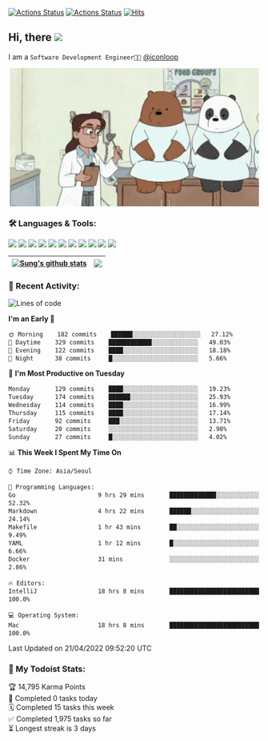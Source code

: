 
[![Actions Status](https://github.com/ddok2/ddok2/workflows/Todoist%20Readme/badge.svg)](https://github.com/ddok2/ddok2/actions)
[![Actions Status](https://github.com/ddok2/ddok2/workflows/wakatime-stats/badge.svg)](https://github.com/ddok2/ddok2/actions)
[![Hits](https://hits.seeyoufarm.com/api/count/incr/badge.svg?url=https%3A%2F%2Fgithub.com%2Fddok2&count_bg=%23FF9595&title_bg=%23555555&icon=github.svg&icon_color=%23FFFFFF&title=hits&edge_flat=false)](https://hits.seeyoufarm.com)

<!-- ![visitors](https://visitor-badge.laobi.icu/badge?page_id=ddok2.ddok2) -->
## Hi, there <img src="https://raw.githubusercontent.com/MartinHeinz/MartinHeinz/master/wave.gif" width="25px">

I am a `Software Development Engineer🧑‍💻` [@iconloop](https://github.com/iconloop)


<p align="center">
    <img align="center" alt="GIF" src="img/debugging.gif" />
</p>


### 🛠 Languages & Tools:
<p>
    <img src="https://img.shields.io/badge/go-%2300ADD8.svg?&style=for-the-badge&logo=go&logoColor=white"/>
    <img src="https://img.shields.io/badge/node.js%20-%2343853D.svg?&style=for-the-badge&logo=node.js&logoColor=white"/>
    <img src="https://img.shields.io/badge/javascript%20-%23323330.svg?&style=for-the-badge&logo=javascript&logoColor=%23F7DF1E"/>
    <img src="https://img.shields.io/badge/typescript%20-%23007ACC.svg?&style=for-the-badge&logo=typescript&logoColor=white"/>
    <img src="https://img.shields.io/badge/python%20-%2314354C.svg?&style=for-the-badge&logo=python&logoColor=white"/>
    <img src="https://img.shields.io/badge/react%20-%2320232a.svg?&style=for-the-badge&logo=react&logoColor=%2361DAFB"/>
    <img src="https://img.shields.io/badge/AWS%20-%23FF9900.svg?&style=for-the-badge&logo=amazon-aws&logoColor=white"/>
    <img src="https://img.shields.io/badge/Google%20Cloud%20-%234285F4.svg?&style=for-the-badge&logo=google-cloud&logoColor=white"/>
    <img src="https://img.shields.io/badge/docker%20-%230db7ed.svg?&style=for-the-badge&logo=docker&logoColor=white"/>
    <img src="https://img.shields.io/badge/kubernetes%20-%23326ce5.svg?&style=for-the-badge&logo=kubernetes&logoColor=white"/>
    <img src="https://img.shields.io/badge/ansible%20-%231A1918.svg?&style=for-the-badge&logo=ansible&logoColor=white"/>
</p>


| <a href="https://github.com/ddok2"><img align="center" src="https://github-readme-stats.vercel.app/api?username=ddok2&show_icons=true&include_all_commits=true&count_private=true&theme=buefy&hide_border=true" alt="Sung's github stats" /></a> | <a href="https://github.com/ddok2"><img align="center" src="https://github-readme-stats.vercel.app/api/top-langs/?username=ddok2&layout=compact&theme=buefy&hide=html,css&hide_border=true" /></a> |
| ------------- | ------------- |


<!-- <details open>
    <summary>📈 My GitHub Stats</summary>
    <p align="center">
        <a href="https://github.com/ddok2">
            <img align="center" src="https://github-readme-stats.vercel.app/api?username=ddok2&show_icons=true&include_all_commits=true&count_private=true&theme=buefy&hide_border=true" alt="Sung's github stats" />
        </a>
    </p>
</details>
<details>
    <summary>💬 Top Languages</summary>
    <p align="center"> 
        <a href="https://github.com/ddok2">
            <img align="center" src="https://github-readme-stats.vercel.app/api/top-langs/?username=ddok2&layout=compact&theme=buefy&hide=html,css&hide_border=true" />
        </a>
    </p>
</details> -->


### 🌈 Recent Activity:
<!--START_SECTION:waka-->
![Lines of code](https://img.shields.io/badge/From%20Hello%20World%20I%27ve%20Written-272%20Thousand%20lines%20of%20code-blue)

**I'm an Early 🐤** 

```text
🌞 Morning    182 commits    ██████░░░░░░░░░░░░░░░░░░░   27.12% 
🌆 Daytime    329 commits    ████████████░░░░░░░░░░░░░   49.03% 
🌃 Evening    122 commits    ████░░░░░░░░░░░░░░░░░░░░░   18.18% 
🌙 Night      38 commits     █░░░░░░░░░░░░░░░░░░░░░░░░   5.66%

```
📅 **I'm Most Productive on Tuesday** 

```text
Monday       129 commits    ████░░░░░░░░░░░░░░░░░░░░░   19.23% 
Tuesday      174 commits    ██████░░░░░░░░░░░░░░░░░░░   25.93% 
Wednesday    114 commits    ████░░░░░░░░░░░░░░░░░░░░░   16.99% 
Thursday     115 commits    ████░░░░░░░░░░░░░░░░░░░░░   17.14% 
Friday       92 commits     ███░░░░░░░░░░░░░░░░░░░░░░   13.71% 
Saturday     20 commits     ░░░░░░░░░░░░░░░░░░░░░░░░░   2.98% 
Sunday       27 commits     █░░░░░░░░░░░░░░░░░░░░░░░░   4.02%

```


📊 **This Week I Spent My Time On** 

```text
⌚︎ Time Zone: Asia/Seoul

💬 Programming Languages: 
Go                       9 hrs 29 mins       █████████████░░░░░░░░░░░░   52.32% 
Markdown                 4 hrs 22 mins       ██████░░░░░░░░░░░░░░░░░░░   24.14% 
Makefile                 1 hr 43 mins        ██░░░░░░░░░░░░░░░░░░░░░░░   9.49% 
YAML                     1 hr 12 mins        █░░░░░░░░░░░░░░░░░░░░░░░░   6.66% 
Docker                   31 mins             ░░░░░░░░░░░░░░░░░░░░░░░░░   2.86%

🔥 Editors: 
IntelliJ                 18 hrs 8 mins       █████████████████████████   100.0%

💻 Operating System: 
Mac                      18 hrs 8 mins       █████████████████████████   100.0%

```


 Last Updated on 21/04/2022 09:52:20 UTC
<!--END_SECTION:waka-->

### 🚧 My Todoist Stats:
<!-- TODO-IST:START -->
🏆  14,795 Karma Points           
🌸  Completed 0 tasks today           
🗓  Completed 15 tasks this week           
✅  Completed 1,975 tasks so far           
⏳  Longest streak is 3 days
<!-- TODO-IST:END -->

